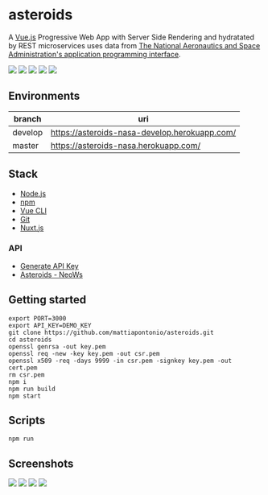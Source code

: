 # asteroids

A [Vue.js](https://vuejs.org) Progressive Web App with Server Side Rendering and hydratated by REST microservices uses data from [The National Aeronautics and Space Administration's application programming interface](https://api.nasa.gov).

![](https://img.shields.io/github/issues/mattiapontonio/asteroids)
![](https://img.shields.io/github/forks/mattiapontonio/asteroids)
![](https://img.shields.io/github/stars/mattiapontonio/asteroids)
![](https://img.shields.io/github/license/mattiapontonio/asteroids)
![](https://img.shields.io/github/issues/mattiapontonio/asteroids)

## Environments

|branch|uri|
|-|-|
|develop|https://asteroids-nasa-develop.herokuapp.com/|
|master|https://asteroids-nasa.herokuapp.com/|

## Stack

- [Node.js](https://nodejs.org/en/)
- [npm](https://www.npmjs.com)
- [Vue CLI](https://cli.vuejs.org/)
- [Git](https://git-scm.com/)
- [Nuxt.js](https://nuxtjs.org/docs/2.x/get-started/installation)

### API
- [Generate API Key](https://api.nasa.gov/#apidatagov_signup)
- [Asteroids - NeoWs](https://api.nasa.gov/#NeoWS)

## Getting started
```shell
export PORT=3000
export API_KEY=DEMO_KEY
git clone https://github.com/mattiapontonio/asteroids.git
cd asteroids
openssl genrsa -out key.pem
openssl req -new -key key.pem -out csr.pem
openssl x509 -req -days 9999 -in csr.pem -signkey key.pem -out cert.pem
rm csr.pem
npm i
npm run build
npm start
```

## Scripts
```shell
npm run
```

## Screenshots
![](screenshots/Screenshot_20201123-225935.png)
![](screenshots/Screenshot_20201110-042150.png)
![](screenshots/Screenshot_20201110-042209.png)
![](screenshots/Screenshot_20201110-152839.png)
